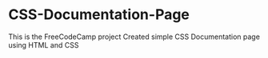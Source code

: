# CSS-Documentation-Page
This is the FreeCodeCamp project
Created simple CSS Documentation page using HTML and CSS
